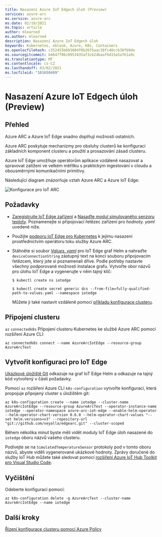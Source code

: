 ```yaml
---
title: Nasazení Azure IoT Edgech úloh (Preview)
services: azure-arc
ms.service: azure-arc
ms.date: 02/19/2021
ms.topic: article
author: mlearned
ms.author: mlearned
description: Nasazení Azure IoT Edgech úloh
keywords: Kubernetes, oblouk, Azure, K8s, Containers
ms.openlocfilehash: c352455b69360df0b26f5aac38fc40ccb30fb9de
ms.sourcegitcommit: b4647f06c0953435af3cb24baaf6d15a5a761a9c
ms.translationtype: MT
ms.contentlocale: cs-CZ
ms.lasthandoff: 03/02/2021
ms.locfileid: "101650409"
---
```

# <a name="deploy-azure-iot-edge-workloads-preview"></a>Nasazení Azure IoT Edgech úloh (Preview)

## <a name="overview"></a>Přehled

Azure ARC a Azure IoT Edge snadno doplňují možnosti ostatních. 

Azure ARC poskytuje mechanizmy pro obsluhy clusterů ke konfiguraci základních komponent clusteru a použití a prosazování zásad clusteru. 

Azure IoT Edge umožňuje operátorům aplikace vzdáleně nasazovat a spravovat zatížení ve velkém měřítku s praktickým ingestování v cloudu a obousměrnými komunikačními primitivy. 

Následující diagram znázorňuje vztah Azure ARC a Azure IoT Edge:

![Konfigurace pro IoT ARC](./media/edge-arc.png)

## <a name="pre-requisites"></a>Požadavky

* [Zaregistrujte IoT Edge zařízení](../../iot-edge/quickstart-linux.md#register-an-iot-edge-device) a [Nasaďte modul simulovaného senzoru teploty](../../iot-edge/quickstart-linux.md#deploy-a-module). Poznamenejte si připojovací řetězec zařízení pro *hodnoty. yaml* uvedené níže.

* Použijte [podporu IoT Edge pro Kubernetes](https://aka.ms/edgek8sdoc) k jejímu nasazení prostřednictvím operátoru toku služby Azure ARC.

* Stáhněte si soubor [*Values. yaml*](https://github.com/Azure/iotedge/blob/preview/iiot/kubernetes/charts/edge-kubernetes/values.yaml) pro IoT Edge graf Helm a nahraďte `deviceConnectionString` zástupný text na konci souboru připojovacím řetězcem, který jste si poznamenali dříve. Podle potřeby nastavte všechny podporované možnosti instalace grafu. Vytvořte obor názvů pro úlohu IoT Edge a vygenerujte v něm tajný klíč:

  ```
  $ kubectl create ns iotedge

  $ kubectl create secret generic dcs --from-file=fully-qualified-path-to-values.yaml --namespace iotedge
  ```

  Můžete ji také nastavit vzdáleně pomocí [příkladu konfigurace clusteru](./tutorial-use-gitops-connected-cluster.md).

## <a name="connect-a-cluster"></a>Připojení clusteru

`az` `connectedk8s` Připojení clusteru Kubernetes ke službě Azure ARC pomocí rozšíření Azure CLI:

  ```
  az connectedk8s connect --name AzureArcIotEdge --resource-group AzureArcTest
  ```

## <a name="create-a-configuration-for-iot-edge"></a>Vytvořit konfiguraci pro IoT Edge

[Ukázkové úložiště Git](https://github.com/veyalla/edgearc) odkazuje na graf IoT Edge Helm a odkazuje na tajný kód vytvořený v části požadavky.

Pomocí `az` rozšíření Azure CLI `k8s-configuration` vytvořte konfiguraci, která propojuje připojený cluster s úložištěm git:

  ```
  az k8s-configuration create --name iotedge --cluster-name AzureArcIotEdge --resource-group AzureArcTest --operator-instance-name iotedge --operator-namespace azure-arc-iot-edge --enable-helm-operator --helm-operator-chart-version 0.6.0 --helm-operator-chart-values "--set helm.versions=v3" --repository-url "git://github.com/veyalla/edgearc.git" --cluster-scoped
  ```

Během několika minut byste měli vidět moduly IoT Edge úloh nasazené do `iotedge` oboru názvů vašeho clusteru. 

Podívejte se na `SimulatedTemperatureSensor` protokoly pod v tomto oboru názvů, abyste viděli vygenerované ukázkové hodnoty. Zprávy doručené do služby IoT Hub můžete také sledovat pomocí [rozšíření Azure IoT Hub Toolkit pro Visual Studio Code](https://marketplace.visualstudio.com/items?itemName=vsciot-vscode.azure-iot-toolkit).

## <a name="cleanup"></a>Vyčištění

Odeberte konfiguraci pomocí:

```
az k8s-configuration delete -g AzureArcTest --cluster-name AzureArcIotEdge --name iotedge
```

## <a name="next-steps"></a>Další kroky

[Řízení konfigurace clusteru pomocí Azure Policy](./use-azure-policy.md)
